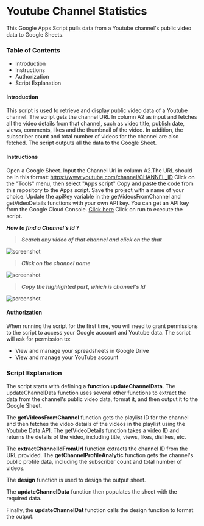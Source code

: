 # Youtube Channel Statistics
This Google Apps Script pulls data from a Youtube channel's public video data to Google Sheets.

### Table of Contents
- Introduction
- Instructions
- Authorization
- Script Explanation


#### Introduction
This script is used to retrieve and display public video data of a Youtube channel. The script gets the channel URL In column A2 as input and fetches all the video details from that channel, such as video title, publish date, views, comments, likes and the thumbnail of the video. In addition, the subscriber count and total number of videos for the channel are also fetched. The script outputs all the data to the Google Sheet.

#### Instructions
Open a Google Sheet.
Input the Channel Url in column A2.The URL should be in this format: https://www.youtube.com/channel/CHANNEL_ID
Click on the "Tools" menu, then select "Apps script"
Copy and paste the code from this repository to the Apps script.
Save the project with a name of your choice.
Update the apiKey variable in the getVideosFromChannel and getVideoDetails functions with your own API key. You can get an API key from the Google Cloud Console. [Click here](https://developers.google.com/youtube/v3/getting-started)
Click on run to execute the script.

**_How to find a Channel's Id ?_**
> **_Search any video of that channel and click on the that_** 

![screenshot](https://user-images.githubusercontent.com/98146902/176920862-02ceb50a-fb02-4e41-8a7d-c2819ae93c12.png)

>**_Click on the channel name_**

![screenshot](https://user-images.githubusercontent.com/98146902/176922081-32f8da52-8061-45d8-9a93-ceefbad7e383.png)

>**_Copy the highlighted part, which is channel's Id_**

![screenshot](https://user-images.githubusercontent.com/98146902/176925935-f4891b56-7c7c-48f7-b834-92fb453e9064.png)



#### Authorization
When running the script for the first time, you will need to grant permissions to the script to access your Google account and Youtube data. The script will ask for permission to:

- View and manage your spreadsheets in Google Drive
- View and manage your YouTube account


### Script Explanation
The script starts with defining a **function updateChannelData**. The updateChannelData function uses several other functions to extract the data from the channel's public video data, format it, and then output it to the Google Sheet.

The **getVideosFromChannel** function gets the playlist ID for the channel and then fetches the video details of the videos in the playlist using the Youtube Data API. The getVideoDetails function takes a video ID and returns the details of the video, including title, views, likes, dislikes, etc.

The **extractChannelIdFromUrl** function extracts the channel ID from the URL provided. The **getChannelProfileAnalytic** function gets the channel's public profile data, including the subscriber count and total number of videos.

The **design** function is used to design the output sheet.

The **updateChannelData** function then populates the sheet with the required data.

Finally, the **updateChannelDat** function calls the design function to format the output.